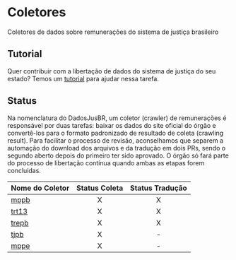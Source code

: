 # Coletores

Coletores de dados sobre remunerações do sistema de justiça brasileiro

## Tutorial

Quer contribuir com a libertação de dados do sistema de justiça do seu estado? Temos um [tutorial](TUTORIAL.md) para ajudar nessa tarefa.

## Status

Na nomenclatura do DadosJusBR, um coletor (crawler) de remunerações é responsável por duas tarefas: baixar os dados do site oficial do órgão e convertê-los para o formato padronizado de resultado de coleta (crawling result). Para facilitar o processo de revisão, aconselhamos que separem a automação do download dos arquivos e da tradução em dois PRs, sendo o segundo aberto depois do primeiro ter sido aprovado. O órgão só fará parte do processo de libertação contínua quando ambas as etapas forem concluídas.


| Nome do Coletor | Status Coleta | Status Tradução  |
|:--------------- |:-------------:|:----------------:|
| [mppb](https://github.com/dadosjusbr/coletores/tree/master/mppb)             | X             | X                |
| [trt13](https://github.com/dadosjusbr/coletores/tree/master/trt13)           | X             | X                |
| [trepb](https://github.com/dadosjusbr/coletores/tree/master/trepb)           | X             | X                |
| [tjpb](https://github.com/dadosjusbr/coletores/tree/master/tjpb)           | X             |         -        |
| [mppe](https://github.com/dadosjusbr/coletores/tree/master/mppe)           | X             |         -        |
